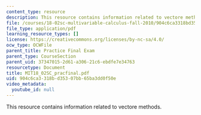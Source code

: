 ```yaml
---
content_type: resource
description: This resource contains information related to vectore methods.
file: /courses/18-02sc-multivariable-calculus-fall-2010/904c6ca3318bd35307bb65ba3dd0f50e_MIT18_02SC_pracfinal.pdf
file_type: application/pdf
learning_resource_types: []
license: https://creativecommons.org/licenses/by-nc-sa/4.0/
ocw_type: OCWFile
parent_title: Practice Final Exam
parent_type: CourseSection
parent_uid: 37347015-2d61-a306-21c6-ebdfe7e34763
resourcetype: Document
title: MIT18_02SC_pracfinal.pdf
uid: 904c6ca3-318b-d353-07bb-65ba3dd0f50e
video_metadata:
  youtube_id: null
---
```

This resource contains information related to vectore methods.